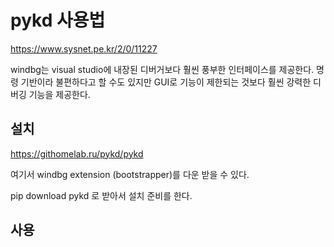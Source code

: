 # pykd 사용법 

https://www.sysnet.pe.kr/2/0/11227

windbg는 visual studio에 내장된 디버거보다 훨씬 풍부한 인터페이스를 제공한다. 
명령 기반이라 불편하다고 할 수도 있지만 GUI로 기능이 제한되는 것보다 훨씬 강력한 디버깅 기능을 제공한다. 


## 설치 

https://githomelab.ru/pykd/pykd

여기서 windbg extension (bootstrapper)를 다운 받을 수 있다. 

pip download pykd 로 받아서 설치 준비를 한다. 


## 사용 

